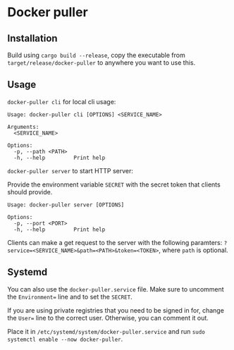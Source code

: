 # Docker puller

## Installation
Build using `cargo build --release`,
copy the executable from `target/release/docker-puller` to anywhere you want to use this.

## Usage
`docker-puller cli` for local cli usage:
```
Usage: docker-puller cli [OPTIONS] <SERVICE_NAME>

Arguments:
  <SERVICE_NAME>  

Options:
  -p, --path <PATH>  
  -h, --help         Print help
```

`docker-puller server` to start HTTP server:

Provide the environment variable `SECRET` with the secret token that clients should provide.
```
Usage: docker-puller server [OPTIONS]

Options:
  -p, --port <PORT>  
  -h, --help         Print help
```
Clients can make a get request to the server with the following paramters:
`?service=<SERVICE_NAME>&path=<PATH>&token=<TOKEN>`, where `path` is optional.

## Systemd
You can also use the `docker-puller.service` file.
Make sure to uncomment the `Environment=` line and to set the `SECRET`.

If you are using private registries that you need to be signed in for, change the `User=` line to the correct user.
Otherwise, you can comment it out.

Place it in `/etc/systemd/system/docker-puller.service` and run `sudo systemctl enable --now docker-puller`.